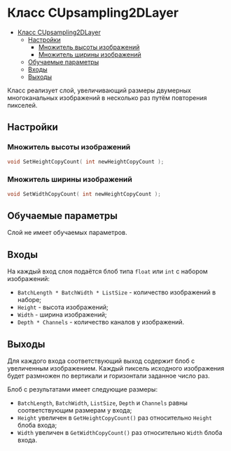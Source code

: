 # Класс CUpsampling2DLayer

<!-- TOC -->

- [Класс CUpsampling2DLayer](#класс-cupsampling2dlayer)
    - [Настройки](#настройки)
        - [Множитель высоты изображений](#множитель-высоты-изображений)
        - [Множитель ширины изображений](#множитель-ширины-изображений)
    - [Обучаемые параметры](#обучаемые-параметры)
    - [Входы](#входы)
    - [Выходы](#выходы)

<!-- /TOC -->

Класс реализует слой, увеличивающий размеры двумерных многоканальных изображений в несколько раз путём повторения пикселей.

## Настройки

### Множитель высоты изображений

```c++
void SetHeightCopyCount( int newHeightCopyCount );
```

### Множитель ширины изображений

```c++
void SetWidthCopyCount( int newHeightCopyCount );
```

## Обучаемые параметры

Слой не имеет обучаемых параметров.

## Входы

На каждый вход слоя подаётся блоб типа `float` или `int` с набором изображений:

- `BatchLength * BatchWidth * ListSize` - количество изображений в наборе;
- `Height` - высота изображений;
- `Width` - ширина изображений;
- `Depth * Channels` - количество каналов у изображений.

## Выходы

Для каждого входа соответствующий выход содержит блоб с увеличенным изображением. Каждый пиксель исходного изображения будет размножен по вертикали и горизонтали заданное число раз.

Блоб с результатами имеет следующие размеры:

- `BatchLength`, `BatchWidth`, `ListSize`, `Depth` и `Channels` равны соответствующим размерам у входа;
- `Height` увеличен в `GetHeightCopyCount()` раз относительно `Height` блоба входа;
- `Width` увеличен в `GetWidthCopyCount()` раз относительно `Width` блоба входа.
